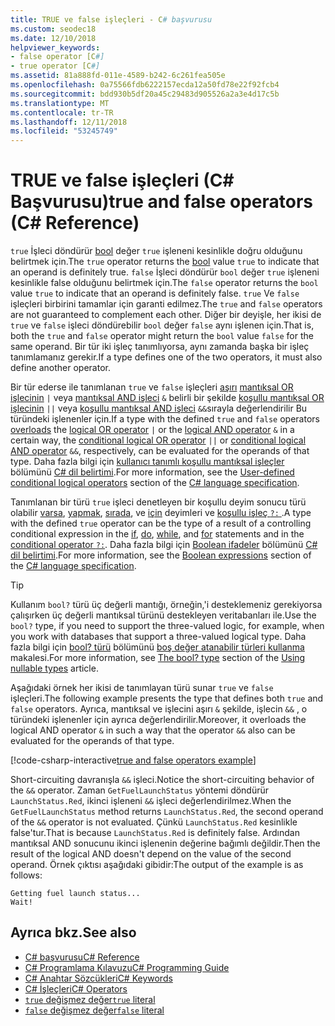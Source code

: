 ```yaml
---
title: TRUE ve false işleçleri - C# başvurusu
ms.custom: seodec18
ms.date: 12/10/2018
helpviewer_keywords:
- false operator [C#]
- true operator [C#]
ms.assetid: 81a888fd-011e-4589-b242-6c261fea505e
ms.openlocfilehash: 0a75566fdb6222157ecda12a50fd78e22f92fcb4
ms.sourcegitcommit: bdd930b5df20a45c29483d905526a2a3e4d17c5b
ms.translationtype: MT
ms.contentlocale: tr-TR
ms.lasthandoff: 12/11/2018
ms.locfileid: "53245749"
---
```

# <a name="true-and-false-operators-c-reference"></a><span data-ttu-id="54af7-102">TRUE ve false işleçleri (C# Başvurusu)</span><span class="sxs-lookup"><span data-stu-id="54af7-102">true and false operators (C# Reference)</span></span>

<span data-ttu-id="54af7-103">`true` İşleci döndürür [bool](bool.md) değer `true` işleneni kesinlikle doğru olduğunu belirtmek için.</span><span class="sxs-lookup"><span data-stu-id="54af7-103">The `true` operator returns the [bool](bool.md) value `true` to indicate that an operand is definitely true.</span></span> <span data-ttu-id="54af7-104">`false` İşleci döndürür `bool` değer `true` işleneni kesinlikle false olduğunu belirtmek için.</span><span class="sxs-lookup"><span data-stu-id="54af7-104">The `false` operator returns the `bool` value `true` to indicate that an operand is definitely false.</span></span> <span data-ttu-id="54af7-105">`true` Ve `false` işleçleri birbirini tamamlar için garanti edilmez.</span><span class="sxs-lookup"><span data-stu-id="54af7-105">The `true` and `false` operators are not guaranteed to complement each other.</span></span> <span data-ttu-id="54af7-106">Diğer bir deyişle, her ikisi de `true` ve `false` işleci döndürebilir `bool` değer `false` aynı işlenen için.</span><span class="sxs-lookup"><span data-stu-id="54af7-106">That is, both the `true` and `false` operator might return the `bool` value `false` for the same operand.</span></span> <span data-ttu-id="54af7-107">Bir tür iki işleç tanımlıyorsa, aynı zamanda başka bir işleç tanımlamanız gerekir.</span><span class="sxs-lookup"><span data-stu-id="54af7-107">If a type defines one of the two operators, it must also define another operator.</span></span>

<span data-ttu-id="54af7-108">Bir tür ederse ile tanımlanan `true` ve `false` işleçleri [aşırı](operator.md) [mantıksal OR işlecinin](../operators/or-operator.md) `|` veya [mantıksal AND işleci](../operators/and-operator.md) `&` belirli bir şekilde [koşullu mantıksal OR işlecinin](../operators/conditional-or-operator.md) `||` veya [koşullu mantıksal AND işleci](../operators/conditional-and-operator.md) `&&`sırayla değerlendirilir Bu türündeki işlenenler için.</span><span class="sxs-lookup"><span data-stu-id="54af7-108">If a type with the defined `true` and `false` operators [overloads](operator.md) the [logical OR operator](../operators/or-operator.md) `|` or the [logical AND operator](../operators/and-operator.md) `&` in a certain way, the [conditional logical OR operator](../operators/conditional-or-operator.md) `||` or [conditional logical AND operator](../operators/conditional-and-operator.md) `&&`, respectively, can be evaluated for the operands of that type.</span></span> <span data-ttu-id="54af7-109">Daha fazla bilgi için [kullanıcı tanımlı koşullu mantıksal işleçler](~/_csharplang/spec/expressions.md#user-defined-conditional-logical-operators) bölümünü [ C# dil belirtimi](../language-specification/index.md).</span><span class="sxs-lookup"><span data-stu-id="54af7-109">For more information, see the [User-defined conditional logical operators](~/_csharplang/spec/expressions.md#user-defined-conditional-logical-operators) section of the [C# language specification](../language-specification/index.md).</span></span>

<span data-ttu-id="54af7-110">Tanımlanan bir türü `true` işleci denetleyen bir koşullu deyim sonucu türü olabilir [varsa](if-else.md), [yapmak](do.md), [sırada](while.md), ve [ için](for.md) deyimleri ve [koşullu işleç `?:` ](../operators/conditional-operator.md).</span><span class="sxs-lookup"><span data-stu-id="54af7-110">A type with the defined `true` operator can be the type of a result of a controlling conditional expression in the [if](if-else.md), [do](do.md), [while](while.md), and [for](for.md) statements and in the [conditional operator `?:`](../operators/conditional-operator.md).</span></span> <span data-ttu-id="54af7-111">Daha fazla bilgi için [Boolean ifadeler](~/_csharplang/spec/expressions.md#boolean-expressions) bölümünü [ C# dil belirtimi](../language-specification/index.md).</span><span class="sxs-lookup"><span data-stu-id="54af7-111">For more information, see the [Boolean expressions](~/_csharplang/spec/expressions.md#boolean-expressions) section of the [C# language specification](../language-specification/index.md).</span></span>

> [!TIP]
> <span data-ttu-id="54af7-112">Kullanım `bool?` türü üç değerli mantığı, örneğin,'i desteklemeniz gerekiyorsa çalışırken üç değerli mantıksal türünü destekleyen veritabanları ile.</span><span class="sxs-lookup"><span data-stu-id="54af7-112">Use the `bool?` type, if you need to support the three-valued logic, for example, when you work with databases that support a three-valued logical type.</span></span> <span data-ttu-id="54af7-113">Daha fazla bilgi için [bool? türü](../../programming-guide/nullable-types/using-nullable-types.md#the-bool-type) bölümünü [boş değer atanabilir türleri kullanma](../../programming-guide/nullable-types/using-nullable-types.md) makalesi.</span><span class="sxs-lookup"><span data-stu-id="54af7-113">For more information, see [The bool? type](../../programming-guide/nullable-types/using-nullable-types.md#the-bool-type) section of the [Using nullable types](../../programming-guide/nullable-types/using-nullable-types.md) article.</span></span>

<span data-ttu-id="54af7-114">Aşağıdaki örnek her ikisi de tanımlayan türü sunar `true` ve `false` işleçleri.</span><span class="sxs-lookup"><span data-stu-id="54af7-114">The following example presents the type that defines both `true` and `false` operators.</span></span> <span data-ttu-id="54af7-115">Ayrıca, mantıksal ve işlecini aşırı `&` şekilde, işlecin `&&` , o türündeki işlenenler için ayrıca değerlendirilir.</span><span class="sxs-lookup"><span data-stu-id="54af7-115">Moreover, it overloads the logical AND operator `&` in such a way that the operator `&&` also can be evaluated for the operands of that type.</span></span>

[!code-csharp-interactive[true and false operators example](~/samples/snippets/csharp/keywords/TrueFalseOperatorsExample.cs)]

<span data-ttu-id="54af7-116">Short-circuiting davranışla `&&` işleci.</span><span class="sxs-lookup"><span data-stu-id="54af7-116">Notice the short-circuiting behavior of the `&&` operator.</span></span> <span data-ttu-id="54af7-117">Zaman `GetFuelLaunchStatus` yöntemi döndürür `LaunchStatus.Red`, ikinci işleneni `&&` işleci değerlendirilmez.</span><span class="sxs-lookup"><span data-stu-id="54af7-117">When the `GetFuelLaunchStatus` method returns `LaunchStatus.Red`, the second operand of the `&&` operator is not evaluated.</span></span> <span data-ttu-id="54af7-118">Çünkü `LaunchStatus.Red` kesinlikle false'tur.</span><span class="sxs-lookup"><span data-stu-id="54af7-118">That is because `LaunchStatus.Red` is definitely false.</span></span> <span data-ttu-id="54af7-119">Ardından mantıksal AND sonucunu ikinci işlenenin değerine bağımlı değildir.</span><span class="sxs-lookup"><span data-stu-id="54af7-119">Then the result of the logical AND doesn't depend on the value of the second operand.</span></span> <span data-ttu-id="54af7-120">Örnek çıktısı aşağıdaki gibidir:</span><span class="sxs-lookup"><span data-stu-id="54af7-120">The output of the example is as follows:</span></span>

```console
Getting fuel launch status...
Wait!
```

## <a name="see-also"></a><span data-ttu-id="54af7-121">Ayrıca bkz.</span><span class="sxs-lookup"><span data-stu-id="54af7-121">See also</span></span>

- [<span data-ttu-id="54af7-122">C# başvurusu</span><span class="sxs-lookup"><span data-stu-id="54af7-122">C# Reference</span></span>](../index.md)
- [<span data-ttu-id="54af7-123">C# Programlama Kılavuzu</span><span class="sxs-lookup"><span data-stu-id="54af7-123">C# Programming Guide</span></span>](../../programming-guide/index.md)
- [<span data-ttu-id="54af7-124">C# Anahtar Sözcükleri</span><span class="sxs-lookup"><span data-stu-id="54af7-124">C# Keywords</span></span>](index.md)
- [<span data-ttu-id="54af7-125">C# İşleçleri</span><span class="sxs-lookup"><span data-stu-id="54af7-125">C# Operators</span></span>](../operators/index.md)
- [<span data-ttu-id="54af7-126">`true` değişmez değer</span><span class="sxs-lookup"><span data-stu-id="54af7-126">`true` literal</span></span>](true-literal.md)
- [<span data-ttu-id="54af7-127">`false` değişmez değer</span><span class="sxs-lookup"><span data-stu-id="54af7-127">`false` literal</span></span>](false-literal.md)